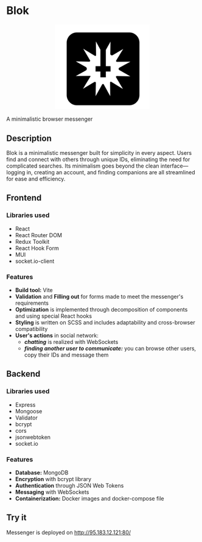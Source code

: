 # Blok

<p align="center">
<img src="./client/src/assets/logo.svg" style="width: 250px" alt="logo">
</p>
A minimalistic browser messenger

## Description

Blok is a minimalistic messenger built for simplicity in every aspect. Users find and connect with others through unique
IDs, eliminating the need for complicated searches. Its minimalism goes beyond the clean interface—logging in, creating
an account, and finding companions are all streamlined for ease and efficiency.

## Frontend

### Libraries used

+ React
+ React Router DOM
+ Redux Toolkit
+ React Hook Form
+ MUI
+ socket.io-client

### Features

+ **Build tool:** Vite
+ **Validation** and **Filling out** for forms made to meet the messenger's requirements
+ **Optimization** is implemented through decomposition of components and using special React hooks
+ **Styling** is written on SCSS and includes adaptability and cross-browser compatibility
+ **User's actions** in social network:
    + ***chatting*** is realized with WebSockets
    + ***finding another user to communicate:*** you can browse other users, copy their IDs and message them

## Backend

### Libraries used

+ Express
+ Mongoose
+ Validator
+ bcrypt
+ cors
+ jsonwebtoken
+ socket.io

### Features
+ **Database:** MongoDB
+ **Encryption** with bcrypt library
+ **Authentication** through JSON Web Tokens
+ **Messaging** with WebSockets
+ **Containerization:** Docker images and docker-compose file

## Try it

Messenger is deployed on http://95.183.12.121:80/
